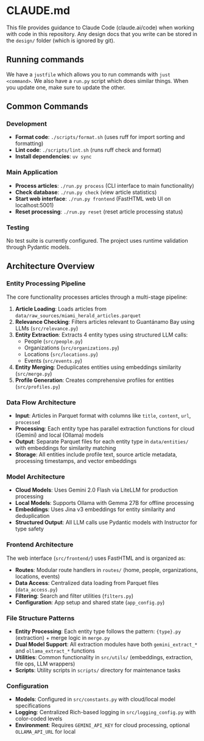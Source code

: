 # CLAUDE.md

This file provides guidance to Claude Code (claude.ai/code) when working with
code in this repository. Any design docs that you write can be stored in the
`design/` folder (which is ignored by git).

## Running commands

We have a `justfile` which allows you to run commands with `just <command>`. We
also have a `run.py` script which does similar things. When you update one, make
sure to update the other.

## Common Commands

### Development
- **Format code**: `./scripts/format.sh` (uses ruff for import sorting and formatting)
- **Lint code**: `./scripts/lint.sh` (runs ruff check and format)
- **Install dependencies**: `uv sync`

### Main Application
- **Process articles**: `./run.py process` (CLI interface to main functionality)
- **Check database**: `./run.py check` (view article statistics)
- **Start web interface**: `./run.py frontend` (FastHTML web UI on localhost:5001)
- **Reset processing**: `./run.py reset` (reset article processing status)

### Testing
No test suite is currently configured. The project uses runtime validation through Pydantic models.

## Architecture Overview

### Entity Processing Pipeline
The core functionality processes articles through a multi-stage pipeline:

1. **Article Loading**: Loads articles from `data/raw_sources/miami_herald_articles.parquet`
2. **Relevance Checking**: Filters articles relevant to Guantánamo Bay using LLMs (`src/relevance.py`)
3. **Entity Extraction**: Extracts 4 entity types using structured LLM calls:
   - People (`src/people.py`)
   - Organizations (`src/organizations.py`) 
   - Locations (`src/locations.py`)
   - Events (`src/events.py`)
4. **Entity Merging**: Deduplicates entities using embeddings similarity (`src/merge.py`)
5. **Profile Generation**: Creates comprehensive profiles for entities (`src/profiles.py`)

### Data Flow Architecture
- **Input**: Articles in Parquet format with columns like `title`, `content`, `url`, `processed`
- **Processing**: Each entity type has parallel extraction functions for cloud (Gemini) and local (Ollama) models
- **Output**: Separate Parquet files for each entity type in `data/entities/` with embeddings for similarity matching
- **Storage**: All entities include profile text, source article metadata, processing timestamps, and vector embeddings

### Model Architecture
- **Cloud Models**: Uses Gemini 2.0 Flash via LiteLLM for production processing
- **Local Models**: Supports Ollama with Gemma 27B for offline processing
- **Embeddings**: Uses Jina v3 embeddings for entity similarity and deduplication
- **Structured Output**: All LLM calls use Pydantic models with Instructor for type safety

### Frontend Architecture
The web interface (`src/frontend/`) uses FastHTML and is organized as:
- **Routes**: Modular route handlers in `routes/` (home, people, organizations, locations, events)
- **Data Access**: Centralized data loading from Parquet files (`data_access.py`)
- **Filtering**: Search and filter utilities (`filters.py`)
- **Configuration**: App setup and shared state (`app_config.py`)

### File Structure Patterns
- **Entity Processing**: Each entity type follows the pattern: `{type}.py` (extraction) + merge logic in `merge.py`
- **Dual Model Support**: All extraction modules have both `gemini_extract_*` and `ollama_extract_*` functions
- **Utilities**: Common functionality in `src/utils/` (embeddings, extraction, file ops, LLM wrappers)
- **Scripts**: Utility scripts in `scripts/` directory for maintenance tasks

### Configuration
- **Models**: Configured in `src/constants.py` with cloud/local model specifications
- **Logging**: Centralized Rich-based logging in `src/logging_config.py` with color-coded levels
- **Environment**: Requires `GEMINI_API_KEY` for cloud processing, optional
  `OLLAMA_API_URL` for local
